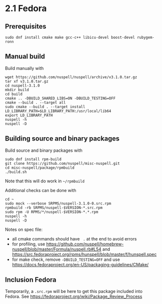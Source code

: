 # 2.1 Fedora

## Prerequisites

    sudo dnf install cmake make gcc-c++ libicu-devel boost-devel rubygem-ronn

## Manual build

Build manually with

    wget https://github.com/nuspell/nuspell/archive/v3.1.0.tar.gz
    tar xf v3.1.0.tar.gz
    cd nuspell-3.1.0
    mkdir build
    cd build
    cmake .. -DBUILD_SHARED_LIBS=ON -DBUILD_TESTING=OFF
    cmake --build . --target all
    sudo cmake --build . --target install
    LD_LIBRARY_PATH=$LD_LIBRARY_PATH:/usr/local/lib64
    export LD_LIBRARY_PATH
    nuspell -h
    nuspell -D

## Building source and binary packages

Build source and binary packages with

    sudo dnf install rpm-build
    git clone https://github.com/nuspell/misc-nuspell.git
    cd misc-nuspell/package/rpmbuild
    ./build.sh

Note that this will do work in `~/rpmbuild`

Additional checks can be done with

    cd ~
    sudo mock --verbose SRPMS/nuspell-3.1.0-0.src.rpm
    rpmbuild -rb SRPMS/nuspell-$VERSION-*.src.rpm
    sudo rpm -U RPMS/*/nuspell-$VERSION-*.*.rpm
    nuspell -h
    nuspell -D

Notes on spec file:
* all cmake commands should have ` .` at the end to avoid errors
* for profiling, use https://github.com/nuspell/homebrew-nuspell/blob/master/Formula/nuspell.rb#L54 and https://src.fedoraproject.org/rpms/hunspell/blob/master/f/hunspell.spec
* for make check, remove `-DBUILD_TESTING=OFF` and use https://docs.fedoraproject.org/en-US/packaging-guidelines/CMake/

## Inclusion Fedora

Temporarily, a `.src.rpm` will be here to get this package included into Fedora.
See https://fedoraproject.org/wiki/Package_Review_Process
